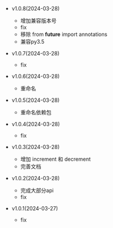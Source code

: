 - v1.0.8(2024-03-28)
    - 增加兼容版本号
    - fix
    - 移除 from __future__ import annotations
    - 兼容py3.5

- v1.0.7(2024-03-28)
    - fix

- v1.0.6(2024-03-28)
    - 重命名

- v1.0.5(2024-03-28)
    - 重命名依赖包

- v1.0.4(2024-03-28)
    - fix

- v1.0.3(2024-03-28)
    - 增加 increment 和 decrement
    - 完善文档

- v1.0.2(2024-03-28)
    - 完成大部分api
    - fix

- v1.0.1(2024-03-27)
    - fix

